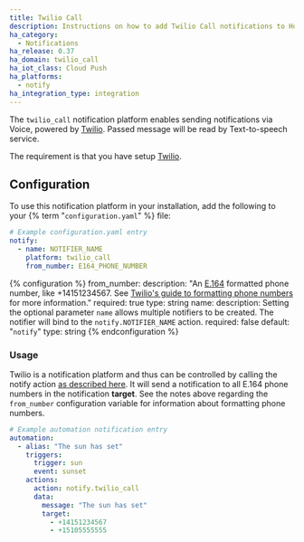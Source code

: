 ```yaml
---
title: Twilio Call
description: Instructions on how to add Twilio Call notifications to Home Assistant.
ha_category:
  - Notifications
ha_release: 0.37
ha_domain: twilio_call
ha_iot_class: Cloud Push
ha_platforms:
  - notify
ha_integration_type: integration
---
```


The `twilio_call` notification platform enables sending notifications via Voice, powered by [Twilio](https://twilio.com).
Passed message will be read by Text-to-speech service.

The requirement is that you have setup [Twilio](/integrations/twilio/).

## Configuration

To use this notification platform in your installation, add the following to your {% term "`configuration.yaml`" %} file:

```yaml
# Example configuration.yaml entry
notify:
  - name: NOTIFIER_NAME
    platform: twilio_call
    from_number: E164_PHONE_NUMBER
```

{% configuration %}
from_number:
  description: "An [E.164](https://en.wikipedia.org/wiki/E.164) formatted phone number, like +14151234567. See [Twilio's guide to formatting phone numbers](https://www.twilio.com/help/faq/phone-numbers/how-do-i-format-phone-numbers-to-work-internationally) for more information."
  required: true
  type: string
name:
  description: Setting the optional parameter `name` allows multiple notifiers to be created. The notifier will bind to the `notify.NOTIFIER_NAME` action.
  required: false
  default: "`notify`"
  type: string
{% endconfiguration %}

### Usage

Twilio is a notification platform and thus can be controlled by calling the notify action [as described here](/integrations/notify/). It will send a notification to all E.164 phone numbers in the notification **target**. See the notes above regarding the `from_number` configuration variable for information about formatting phone numbers.

```yaml
# Example automation notification entry
automation:
  - alias: "The sun has set"
    triggers:
      trigger: sun
      event: sunset
    actions:
      action: notify.twilio_call
      data:
        message: "The sun has set"
        target:
          - +14151234567
          - +15105555555
```
